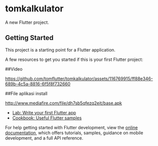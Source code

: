 # tomkalkulator

A new Flutter project.

## Getting Started

This project is a starting point for a Flutter application.

A few resources to get you started if this is your first Flutter project:

##Video


https://github.com/tomflutter/tomkalkulator/assets/116769915/ff88e346-689b-4c5a-8816-6f5f8f732660




##File aplikasi install

http://www.mediafire.com/file/dh7sb5qfezq2eit/base.apk


- [Lab: Write your first Flutter app](https://docs.flutter.dev/get-started/codelab)
- [Cookbook: Useful Flutter samples](https://docs.flutter.dev/cookbook)

For help getting started with Flutter development, view the
[online documentation](https://docs.flutter.dev/), which offers tutorials,
samples, guidance on mobile development, and a full API reference.

